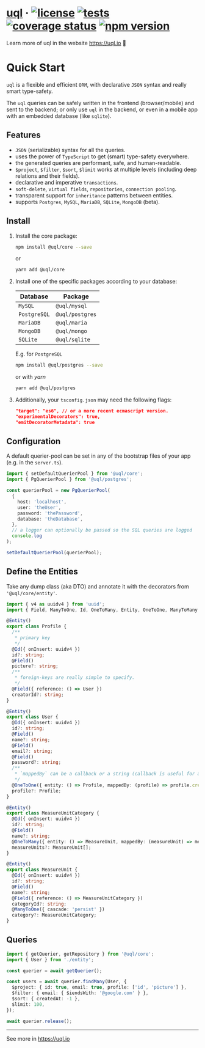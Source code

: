 # [uql](https://uql.io) &middot; [![license](https://img.shields.io/badge/license-MIT-blue.svg)](https://github.com/rogerpadilla/uql/blob/main/LICENSE) [![tests](https://github.com/rogerpadilla/uql/actions/workflows/tests.yml/badge.svg)](https://github.com/rogerpadilla/uql) [![coverage status](https://coveralls.io/repos/rogerpadilla/uql/badge.svg?branch=main)](https://coveralls.io/r/rogerpadilla/uql?branch=main) [![npm version](https://badge.fury.io/js/%40uql%2Fcore.svg)](https://badge.fury.io/js/%40uql%2Fcore)

Learn more of uql in the website https://uql.io :high_brightness:

# Quick Start

`uql` is a flexible and efficient `ORM`, with declarative `JSON` syntax and really smart type-safety.

The `uql` queries can be safely written in the frontend (browser/mobile) and sent to the backend; or only use `uql` in the backend, or even in a mobile app with an embedded database (like `sqlite`).

## <a name="features"></a> Features

- `JSON` (serializable) syntax for all the queries.
- uses the power of `TypeScript` to get (smart) type-safety everywhere.
- the generated queries are performant, safe, and human-readable.
- `$project`, `$filter`, `$sort`, `$limit` works at multiple levels (including deep relations and their fields).
- declarative and imperative `transactions`.
- `soft-delete`, `virtual fields`, `repositories`, `connection pooling`.
- transparent support for `inheritance` patterns between entities.
- supports `Postgres`, `MySQL`, `MariaDB`, `SQLite`, `MongoDB` (beta).

## <a name="install"></a> Install

1. Install the core package:

   ```sh
   npm install @uql/core --save
   ```

   or

   ```sh
   yarn add @uql/core
   ```

2. Install one of the specific packages according to your database:

   | Database     | Package         |
   | ------------ | --------------- |
   | `MySQL`      | `@uql/mysql`    |
   | `PostgreSQL` | `@uql/postgres` |
   | `MariaDB`    | `@uql/maria`    |
   | `MongoDB`    | `@uql/mongo`    |
   | `SQLite`     | `@uql/sqlite`   |

   E.g. for `PostgreSQL`

   ```sh
   npm install @uql/postgres --save
   ```

   or with _yarn_

   ```sh
   yarn add @uql/postgres
   ```

3. Additionally, your `tsconfig.json` may need the following flags:

   ```json
   "target": "es6", // or a more recent ecmascript version.
   "experimentalDecorators": true,
   "emitDecoratorMetadata": true
   ```

## <a name="configuration"></a> Configuration

A default querier-pool can be set in any of the bootstrap files of your app (e.g. in the `server.ts`).

```ts
import { setDefaultQuerierPool } from '@uql/core';
import { PgQuerierPool } from '@uql/postgres';

const querierPool = new PgQuerierPool(
  {
    host: 'localhost',
    user: 'theUser',
    password: 'thePassword',
    database: 'theDatabase',
  },
  // a logger can optionally be passed so the SQL queries are logged
  console.log
);

setDefaultQuerierPool(querierPool);
```

## <a name="entities"></a> Define the Entities

Take any dump class (aka DTO) and annotate it with the decorators from `'@uql/core/entity'`.

```ts
import { v4 as uuidv4 } from 'uuid';
import { Field, ManyToOne, Id, OneToMany, Entity, OneToOne, ManyToMany } from '@uql/core/entity';

@Entity()
export class Profile {
  /**
   * primary key
   */
  @Id({ onInsert: uuidv4 })
  id?: string;
  @Field()
  picture?: string;
  /**
   * foreign-keys are really simple to specify.
   */
  @Field({ reference: () => User })
  creatorId?: string;
}

@Entity()
export class User {
  @Id({ onInsert: uuidv4 })
  id?: string;
  @Field()
  name?: string;
  @Field()
  email?: string;
  @Field()
  password?: string;
  /**
   * `mappedBy` can be a callback or a string (callback is useful for auto-refactoring).
   */
  @OneToOne({ entity: () => Profile, mappedBy: (profile) => profile.creatorId, cascade: true })
  profile?: Profile;
}

@Entity()
export class MeasureUnitCategory {
  @Id({ onInsert: uuidv4 })
  id?: string;
  @Field()
  name?: string;
  @OneToMany({ entity: () => MeasureUnit, mappedBy: (measureUnit) => measureUnit.category })
  measureUnits?: MeasureUnit[];
}

@Entity()
export class MeasureUnit {
  @Id({ onInsert: uuidv4 })
  id?: string;
  @Field()
  name?: string;
  @Field({ reference: () => MeasureUnitCategory })
  categoryId?: string;
  @ManyToOne({ cascade: 'persist' })
  category?: MeasureUnitCategory;
}
```

## <a name="queries"></a> Queries

```ts
import { getQuerier, getRepository } from '@uql/core';
import { User } from './entity';

const querier = await getQuerier();

const users = await querier.findMany(User, {
  $project: { id: true, email: true, profile: ['id', 'picture'] },
  $filter: { email: { $iendsWith: '@google.com' } },
  $sort: { createdAt: -1 },
  $limit: 100,
});

await querier.release();
```

---

See more in https://uql.io
